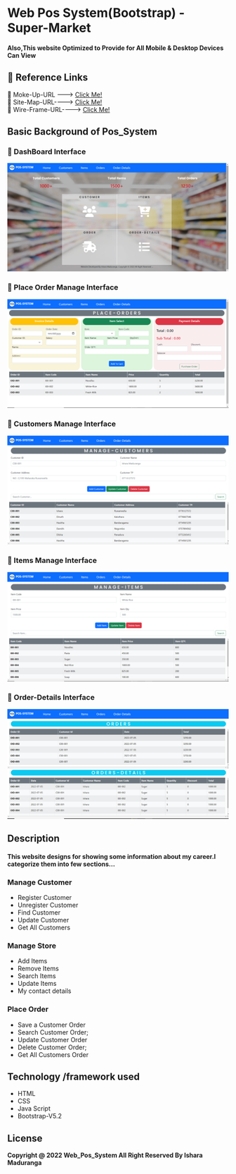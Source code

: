 # Web Pos System(Bootstrap) - Super-Market
#### Also,This website Optimized to Provide for All Mobile & Desktop Devices Can View

## :link: Reference Links

🌱 Moke-Up-URL ---> [Click Me!]()<br>
🌱 Site-Map-URL----> [Click Me!]()<br>
🌱 Wire-Frame-URL----> [Click Me!]()<br>

## Basic Background of Pos_System

### 🌱 DashBoard Interface
<img src="ReadMe/dashboard.png">

### 🌱 Place Order Manage Interface
<img src="ReadMe/ord.png">

### 🌱 Customers Manage Interface
<img src="ReadMe/cus.png">

### 🌱 Items Manage Interface
<img src="ReadMe/itm.png">

### 🌱 Order-Details Interface
<img src="ReadMe/od_detail.png">


## Description
#### This website designs for showing some information about my career.I categorize them into few sections...
### Manage Customer
* Register Customer
* Unregister Customer
* Find Customer
* Update Customer
* Get All Customers

### Manage Store
* Add Items
* Remove Items
* Search Items
* Update Items
* My contact details

### Place Order
* Save a Customer Order
* Search Customer Order;
* Update Customer Order
* Delete Customer Order;
* Get All Customers Order

## Technology /framework used
* HTML
* CSS
* Java Script
* Bootstrap-V5.2

## License
**Copyright @ 2022 Web_Pos_System All Right Reserved By Ishara Maduranga**

